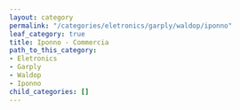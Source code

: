 ```yaml
---
layout: category
permalink: "/categories/eletronics/garply/waldop/iponno"
leaf_category: true
title: Iponno - Commercia
path_to_this_category:
- Eletronics
- Garply
- Waldop
- Iponno
child_categories: []
---
```


